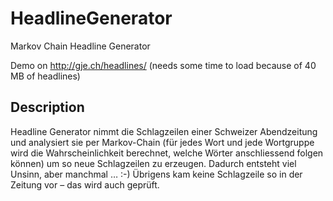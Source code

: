 # HeadlineGenerator
Markov Chain Headline Generator

Demo on http://gje.ch/headlines/ (needs some time to load because of 40 MB of headlines)

## Description
Headline Generator nimmt die Schlagzeilen einer Schweizer Abendzeitung und analysiert sie
per Markov-Chain (für jedes Wort und jede Wortgruppe wird die Wahrscheinlichkeit berechnet,
welche Wörter anschliessend folgen können) um so neue Schlagzeilen zu erzeugen. Dadurch
entsteht viel Unsinn, aber manchmal … :-) Übrigens kam keine Schlagzeile so in der Zeitung
vor – das wird auch geprüft.
